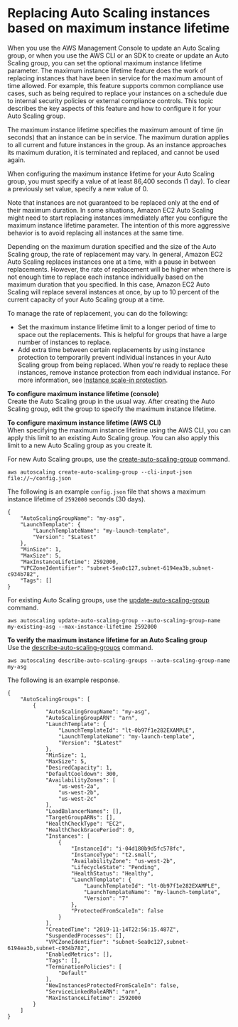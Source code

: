 # Replacing Auto Scaling instances based on maximum instance lifetime<a name="asg-max-instance-lifetime"></a>

When you use the AWS Management Console to update an Auto Scaling group, or when you use the AWS CLI or an SDK to create or update an Auto Scaling group, you can set the optional maximum instance lifetime parameter\. The maximum instance lifetime feature does the work of replacing instances that have been in service for the maximum amount of time allowed\. For example, this feature supports common compliance use cases, such as being required to replace your instances on a schedule due to internal security policies or external compliance controls\. This topic describes the key aspects of this feature and how to configure it for your Auto Scaling group\.

The maximum instance lifetime specifies the maximum amount of time \(in seconds\) that an instance can be in service\. The maximum duration applies to all current and future instances in the group\. As an instance approaches its maximum duration, it is terminated and replaced, and cannot be used again\.

When configuring the maximum instance lifetime for your Auto Scaling group, you must specify a value of at least 86,400 seconds \(1 day\)\. To clear a previously set value, specify a new value of 0\.

Note that instances are not guaranteed to be replaced only at the end of their maximum duration\. In some situations, Amazon EC2 Auto Scaling might need to start replacing instances immediately after you configure the maximum instance lifetime parameter\. The intention of this more aggressive behavior is to avoid replacing all instances at the same time\. 

Depending on the maximum duration specified and the size of the Auto Scaling group, the rate of replacement may vary\. In general, Amazon EC2 Auto Scaling replaces instances one at a time, with a pause in between replacements\. However, the rate of replacement will be higher when there is not enough time to replace each instance individually based on the maximum duration that you specified\. In this case, Amazon EC2 Auto Scaling will replace several instances at once, by up to 10 percent of the current capacity of your Auto Scaling group at a time\.

To manage the rate of replacement, you can do the following:
+ Set the maximum instance lifetime limit to a longer period of time to space out the replacements\. This is helpful for groups that have a large number of instances to replace\.
+ Add extra time between certain replacements by using instance protection to temporarily prevent individual instances in your Auto Scaling group from being replaced\. When you're ready to replace these instances, remove instance protection from each individual instance\. For more information, see [Instance scale\-in protection](as-instance-termination.md#instance-protection)\.

**To configure maximum instance lifetime \(console\)**  
Create the Auto Scaling group in the usual way\. After creating the Auto Scaling group, edit the group to specify the maximum instance lifetime\. 

**To configure maximum instance lifetime \(AWS CLI\)**  
When specifying the maximum instance lifetime using the AWS CLI, you can apply this limit to an existing Auto Scaling group\. You can also apply this limit to a new Auto Scaling group as you create it\. 

For new Auto Scaling groups, use the [create\-auto\-scaling\-group](https://docs.aws.amazon.com/cli/latest/reference/autoscaling/create-auto-scaling-group.html) command\.

```
aws autoscaling create-auto-scaling-group --cli-input-json file://~/config.json
```

The following is an example `config.json` file that shows a maximum instance lifetime of `2592000` seconds \(30 days\)\.

```
{
    "AutoScalingGroupName": "my-asg",
    "LaunchTemplate": {
        "LaunchTemplateName": "my-launch-template",
        "Version": "$Latest"
    },
    "MinSize": 1,
    "MaxSize": 5,
    "MaxInstanceLifetime": 2592000,
    "VPCZoneIdentifier": "subnet-5ea0c127,subnet-6194ea3b,subnet-c934b782",
    "Tags": []
}
```

For existing Auto Scaling groups, use the [update\-auto\-scaling\-group](https://docs.aws.amazon.com/cli/latest/reference/autoscaling/update-auto-scaling-group.html) command\.

```
aws autoscaling update-auto-scaling-group --auto-scaling-group-name my-existing-asg --max-instance-lifetime 2592000
```

**To verify the maximum instance lifetime for an Auto Scaling group**  
Use the [describe\-auto\-scaling\-groups](https://docs.aws.amazon.com/cli/latest/reference/autoscaling/describe-auto-scaling-groups.html) command\.

```
aws autoscaling describe-auto-scaling-groups --auto-scaling-group-name my-asg
```

The following is an example response\.

```
{
    "AutoScalingGroups": [
        {
            "AutoScalingGroupName": "my-asg",
            "AutoScalingGroupARN": "arn",
            "LaunchTemplate": {
                "LaunchTemplateId": "lt-0b97f1e282EXAMPLE",
                "LaunchTemplateName": "my-launch-template",
                "Version": "$Latest"
            },
            "MinSize": 1,
            "MaxSize": 5,
            "DesiredCapacity": 1,
            "DefaultCooldown": 300,
            "AvailabilityZones": [
                "us-west-2a",
                "us-west-2b",
                "us-west-2c"
            ],
            "LoadBalancerNames": [],
            "TargetGroupARNs": [],
            "HealthCheckType": "EC2",
            "HealthCheckGracePeriod": 0,
            "Instances": [
                {
                    "InstanceId": "i-04d180b9d5fc578fc",
                    "InstanceType": "t2.small",
                    "AvailabilityZone": "us-west-2b",
                    "LifecycleState": "Pending",
                    "HealthStatus": "Healthy",
                    "LaunchTemplate": {
                        "LaunchTemplateId": "lt-0b97f1e282EXAMPLE",
                        "LaunchTemplateName": "my-launch-template",
                        "Version": "7"
                    },
                    "ProtectedFromScaleIn": false
                }
            ],
            "CreatedTime": "2019-11-14T22:56:15.487Z",
            "SuspendedProcesses": [],
            "VPCZoneIdentifier": "subnet-5ea0c127,subnet-6194ea3b,subnet-c934b782",
            "EnabledMetrics": [],
            "Tags": [],
            "TerminationPolicies": [
                "Default"
            ],
            "NewInstancesProtectedFromScaleIn": false,
            "ServiceLinkedRoleARN": "arn",
            "MaxInstanceLifetime": 2592000
        }
    ]
}
```